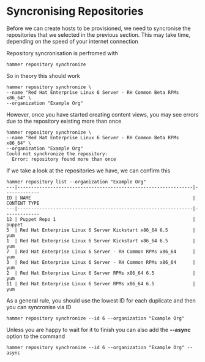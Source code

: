 # Syncronising Repositories

Before we can create hosts to be provisioned, we need to syncronise the repositories that we selected in the previous section. This may take time, depending on the speed of your internet connection

Repository syncronisation is perfromed with

```hammer repository synchronize```

So in theory this should work

```
hammer repository synchronize \
--name "Red Hat Enterprise Linux 6 Server - RH Common Beta RPMs x86_64" \
--organization "Example Org"
```

However, once you have started creating content views, you may see errors due to the repository existing more than once

```
hammer repository synchronize \
--name "Red Hat Enterprise Linux 6 Server - RH Common Beta RPMs x86_64" \
--organization "Example Org"
Could not synchronize the repository:
  Error: repository found more than once
```

If we take a look at the repositories we have, we can confirm this

```
hammer repository list --organization "Example Org"
---|----------------------------------------------------------------|-------------
ID | NAME                                                           | CONTENT TYPE
---|----------------------------------------------------------------|-------------
12 | Puppet Repo 1                                                  | puppet
5  | Red Hat Enterprise Linux 6 Server Kickstart x86_64 6.5         | yum
1  | Red Hat Enterprise Linux 6 Server Kickstart x86_64 6.5         | yum
7  | Red Hat Enterprise Linux 6 Server - RH Common RPMs x86_64      | yum
3  | Red Hat Enterprise Linux 6 Server - RH Common RPMs x86_64      | yum
2  | Red Hat Enterprise Linux 6 Server RPMs x86_64 6.5              | yum
11 | Red Hat Enterprise Linux 6 Server RPMs x86_64 6.5              | yum
```

As a general rule, you should use the lowest ID for each duplicate and then you can syncronise via ID

```hammer repository synchronize --id 6 --organization "Example Org" ```

Unless you are happy to wait for it to finish you can also add the **--async** option to the command

```hammer repository synchronize --id 6 --organization "Example Org" --async```
